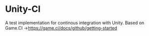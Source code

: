 # Unity-CI
A test implementation for continous integration with Unity.  Based on Game.CI ->https://game.ci/docs/github/getting-started
